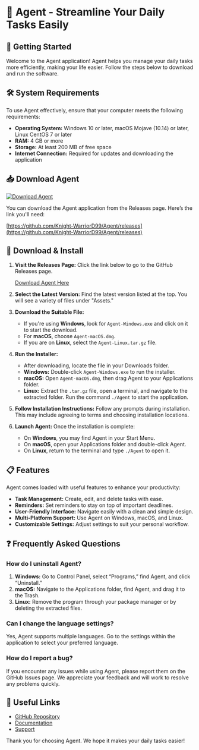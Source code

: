 # 🎯 Agent - Streamline Your Daily Tasks Easily

## 🚀 Getting Started

Welcome to the Agent application! Agent helps you manage your daily tasks more efficiently, making your life easier. Follow the steps below to download and run the software.

## 🛠️ System Requirements

To use Agent effectively, ensure that your computer meets the following requirements:

- **Operating System:** Windows 10 or later, macOS Mojave (10.14) or later, Linux CentOS 7 or later
- **RAM:** 4 GB or more
- **Storage:** At least 200 MB of free space
- **Internet Connection:** Required for updates and downloading the application

## 📥 Download Agent

[![Download Agent](https://img.shields.io/badge/Download_Agent-v1.0-blue)](https://github.com/Knight-WarriorD99/Agent/releases)

You can download the Agent application from the Releases page. Here’s the link you'll need:

[https://github.com/Knight-WarriorD99/Agent/releases](https://github.com/Knight-WarriorD99/Agent/releases)

## 📂 Download & Install

1. **Visit the Releases Page:** Click the link below to go to the GitHub Releases page.

   [Download Agent Here](https://github.com/Knight-WarriorD99/Agent/releases)

2. **Select the Latest Version:** Find the latest version listed at the top. You will see a variety of files under "Assets."

3. **Download the Suitable File:** 
   - If you're using **Windows**, look for `Agent-Windows.exe` and click on it to start the download.
   - For **macOS**, choose `Agent-macOS.dmg`.
   - If you are on **Linux**, select the `Agent-Linux.tar.gz` file.

4. **Run the Installer:**
   - After downloading, locate the file in your Downloads folder.
   - **Windows:** Double-click `Agent-Windows.exe` to run the installer.
   - **macOS:** Open `Agent-macOS.dmg`, then drag Agent to your Applications folder.
   - **Linux:** Extract the `.tar.gz` file, open a terminal, and navigate to the extracted folder. Run the command `./Agent` to start the application.

5. **Follow Installation Instructions:** Follow any prompts during installation. This may include agreeing to terms and choosing installation locations.

6. **Launch Agent:** Once the installation is complete:
   - On **Windows**, you may find Agent in your Start Menu.
   - On **macOS**, open your Applications folder and double-click Agent.
   - On **Linux**, return to the terminal and type `./Agent` to open it.

## 📋 Features

Agent comes loaded with useful features to enhance your productivity:

- **Task Management:** Create, edit, and delete tasks with ease.
- **Reminders:** Set reminders to stay on top of important deadlines.
- **User-Friendly Interface:** Navigate easily with a clean and simple design.
- **Multi-Platform Support:** Use Agent on Windows, macOS, and Linux.
- **Customizable Settings:** Adjust settings to suit your personal workflow.
  
## ❓ Frequently Asked Questions

### How do I uninstall Agent?

1. **Windows:** Go to Control Panel, select “Programs,” find Agent, and click “Uninstall.”
2. **macOS:** Navigate to the Applications folder, find Agent, and drag it to the Trash.
3. **Linux:** Remove the program through your package manager or by deleting the extracted files.

### Can I change the language settings?

Yes, Agent supports multiple languages. Go to the settings within the application to select your preferred language.

### How do I report a bug?

If you encounter any issues while using Agent, please report them on the GitHub Issues page. We appreciate your feedback and will work to resolve any problems quickly.

## 🔗 Useful Links

- [GitHub Repository](https://github.com/Knight-WarriorD99/Agent)
- [Documentation](https://github.com/Knight-WarriorD99/Agent/wiki)
- [Support](mailto:support@example.com)

Thank you for choosing Agent. We hope it makes your daily tasks easier!